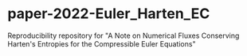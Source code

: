 # paper-2022-Euler_Harten_EC
Reproducibility repository for "A Note on Numerical Fluxes Conserving Harten's Entropies for the Compressible Euler Equations"
